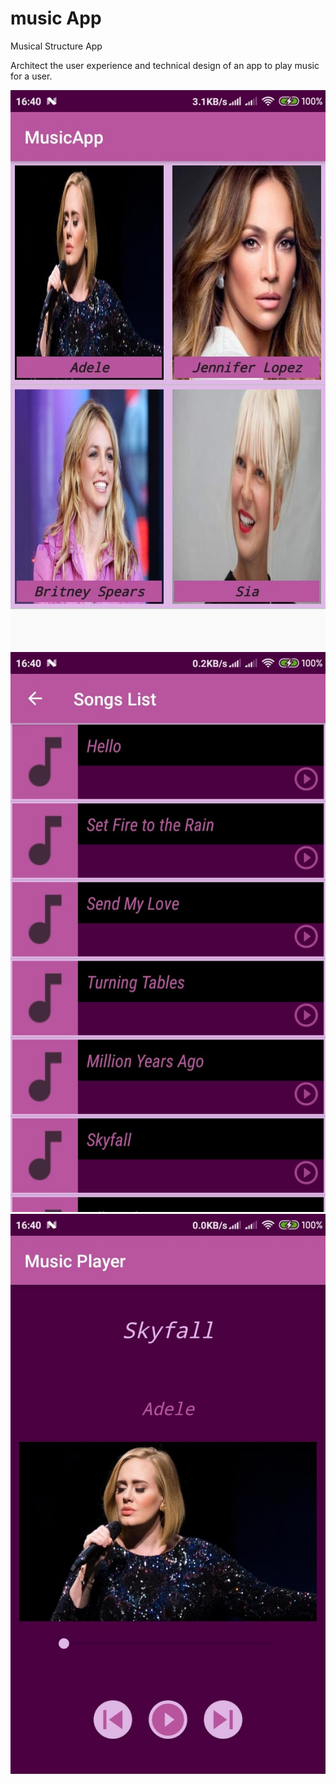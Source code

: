 # music App

Musical Structure App

Architect the user experience and technical design of an app to play music for a user.

![](/MusicPlayer1.jpg)
![](/MusicPlayer2.jpg)
![](/MusicPlayer3.jpg)

